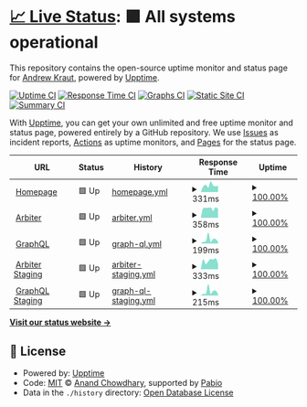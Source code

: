 # [📈 Live Status](https://opie4624.github.io/permiso-status): <!--live status--> **🟩 All systems operational**

This repository contains the open-source uptime monitor and status page for [Andrew Kraut](http://opie.at/), powered by [Upptime](https://github.com/upptime/upptime).

[![Uptime CI](https://github.com/opie4624/permiso-status/workflows/Uptime%20CI/badge.svg)](https://github.com/opie4624/permiso-status/actions?query=workflow%3A%22Uptime+CI%22)
[![Response Time CI](https://github.com/opie4624/permiso-status/workflows/Response%20Time%20CI/badge.svg)](https://github.com/opie4624/permiso-status/actions?query=workflow%3A%22Response+Time+CI%22)
[![Graphs CI](https://github.com/opie4624/permiso-status/workflows/Graphs%20CI/badge.svg)](https://github.com/opie4624/permiso-status/actions?query=workflow%3A%22Graphs+CI%22)
[![Static Site CI](https://github.com/opie4624/permiso-status/workflows/Static%20Site%20CI/badge.svg)](https://github.com/opie4624/permiso-status/actions?query=workflow%3A%22Static+Site+CI%22)
[![Summary CI](https://github.com/opie4624/permiso-status/workflows/Summary%20CI/badge.svg)](https://github.com/opie4624/permiso-status/actions?query=workflow%3A%22Summary+CI%22)

With [Upptime](https://upptime.js.org), you can get your own unlimited and free uptime monitor and status page, powered entirely by a GitHub repository. We use [Issues](https://github.com/opie4624/permiso-status/issues) as incident reports, [Actions](https://github.com/opie4624/permiso-status/actions) as uptime monitors, and [Pages](https://opie4624.github.io/permiso-status) for the status page.

<!--start: status pages-->
<!-- This summary is generated by Upptime (https://github.com/upptime/upptime) -->
<!-- Do not edit this manually, your changes will be overwritten -->
<!-- prettier-ignore -->
| URL | Status | History | Response Time | Uptime |
| --- | ------ | ------- | ------------- | ------ |
| <img alt="" src="https://icons.duckduckgo.com/ip3/permiso.io.ico" height="13"> [Homepage](https://permiso.io) | 🟩 Up | [homepage.yml](https://github.com/opie4624/permiso-status/commits/HEAD/history/homepage.yml) | <details><summary><img alt="Response time graph" src="./graphs/homepage/response-time-week.png" height="20"> 331ms</summary><br><a href="https://opie4624.github.io/permiso-status/history/homepage"><img alt="Response time 263" src="https://img.shields.io/endpoint?url=https%3A%2F%2Fraw.githubusercontent.com%2Fopie4624%2Fpermiso-status%2FHEAD%2Fapi%2Fhomepage%2Fresponse-time.json"></a><br><a href="https://opie4624.github.io/permiso-status/history/homepage"><img alt="24-hour response time 202" src="https://img.shields.io/endpoint?url=https%3A%2F%2Fraw.githubusercontent.com%2Fopie4624%2Fpermiso-status%2FHEAD%2Fapi%2Fhomepage%2Fresponse-time-day.json"></a><br><a href="https://opie4624.github.io/permiso-status/history/homepage"><img alt="7-day response time 331" src="https://img.shields.io/endpoint?url=https%3A%2F%2Fraw.githubusercontent.com%2Fopie4624%2Fpermiso-status%2FHEAD%2Fapi%2Fhomepage%2Fresponse-time-week.json"></a><br><a href="https://opie4624.github.io/permiso-status/history/homepage"><img alt="30-day response time 264" src="https://img.shields.io/endpoint?url=https%3A%2F%2Fraw.githubusercontent.com%2Fopie4624%2Fpermiso-status%2FHEAD%2Fapi%2Fhomepage%2Fresponse-time-month.json"></a><br><a href="https://opie4624.github.io/permiso-status/history/homepage"><img alt="1-year response time 263" src="https://img.shields.io/endpoint?url=https%3A%2F%2Fraw.githubusercontent.com%2Fopie4624%2Fpermiso-status%2FHEAD%2Fapi%2Fhomepage%2Fresponse-time-year.json"></a></details> | <details><summary><a href="https://opie4624.github.io/permiso-status/history/homepage">100.00%</a></summary><a href="https://opie4624.github.io/permiso-status/history/homepage"><img alt="All-time uptime 100.00%" src="https://img.shields.io/endpoint?url=https%3A%2F%2Fraw.githubusercontent.com%2Fopie4624%2Fpermiso-status%2FHEAD%2Fapi%2Fhomepage%2Fuptime.json"></a><br><a href="https://opie4624.github.io/permiso-status/history/homepage"><img alt="24-hour uptime 100.00%" src="https://img.shields.io/endpoint?url=https%3A%2F%2Fraw.githubusercontent.com%2Fopie4624%2Fpermiso-status%2FHEAD%2Fapi%2Fhomepage%2Fuptime-day.json"></a><br><a href="https://opie4624.github.io/permiso-status/history/homepage"><img alt="7-day uptime 100.00%" src="https://img.shields.io/endpoint?url=https%3A%2F%2Fraw.githubusercontent.com%2Fopie4624%2Fpermiso-status%2FHEAD%2Fapi%2Fhomepage%2Fuptime-week.json"></a><br><a href="https://opie4624.github.io/permiso-status/history/homepage"><img alt="30-day uptime 100.00%" src="https://img.shields.io/endpoint?url=https%3A%2F%2Fraw.githubusercontent.com%2Fopie4624%2Fpermiso-status%2FHEAD%2Fapi%2Fhomepage%2Fuptime-month.json"></a><br><a href="https://opie4624.github.io/permiso-status/history/homepage"><img alt="1-year uptime 100.00%" src="https://img.shields.io/endpoint?url=https%3A%2F%2Fraw.githubusercontent.com%2Fopie4624%2Fpermiso-status%2FHEAD%2Fapi%2Fhomepage%2Fuptime-year.json"></a></details>
| <img alt="" src="https://icons.duckduckgo.com/ip3/arbiter.permiso.io.ico" height="13"> [Arbiter](https://arbiter.permiso.io) | 🟩 Up | [arbiter.yml](https://github.com/opie4624/permiso-status/commits/HEAD/history/arbiter.yml) | <details><summary><img alt="Response time graph" src="./graphs/arbiter/response-time-week.png" height="20"> 358ms</summary><br><a href="https://opie4624.github.io/permiso-status/history/arbiter"><img alt="Response time 345" src="https://img.shields.io/endpoint?url=https%3A%2F%2Fraw.githubusercontent.com%2Fopie4624%2Fpermiso-status%2FHEAD%2Fapi%2Farbiter%2Fresponse-time.json"></a><br><a href="https://opie4624.github.io/permiso-status/history/arbiter"><img alt="24-hour response time 319" src="https://img.shields.io/endpoint?url=https%3A%2F%2Fraw.githubusercontent.com%2Fopie4624%2Fpermiso-status%2FHEAD%2Fapi%2Farbiter%2Fresponse-time-day.json"></a><br><a href="https://opie4624.github.io/permiso-status/history/arbiter"><img alt="7-day response time 358" src="https://img.shields.io/endpoint?url=https%3A%2F%2Fraw.githubusercontent.com%2Fopie4624%2Fpermiso-status%2FHEAD%2Fapi%2Farbiter%2Fresponse-time-week.json"></a><br><a href="https://opie4624.github.io/permiso-status/history/arbiter"><img alt="30-day response time 362" src="https://img.shields.io/endpoint?url=https%3A%2F%2Fraw.githubusercontent.com%2Fopie4624%2Fpermiso-status%2FHEAD%2Fapi%2Farbiter%2Fresponse-time-month.json"></a><br><a href="https://opie4624.github.io/permiso-status/history/arbiter"><img alt="1-year response time 345" src="https://img.shields.io/endpoint?url=https%3A%2F%2Fraw.githubusercontent.com%2Fopie4624%2Fpermiso-status%2FHEAD%2Fapi%2Farbiter%2Fresponse-time-year.json"></a></details> | <details><summary><a href="https://opie4624.github.io/permiso-status/history/arbiter">100.00%</a></summary><a href="https://opie4624.github.io/permiso-status/history/arbiter"><img alt="All-time uptime 100.00%" src="https://img.shields.io/endpoint?url=https%3A%2F%2Fraw.githubusercontent.com%2Fopie4624%2Fpermiso-status%2FHEAD%2Fapi%2Farbiter%2Fuptime.json"></a><br><a href="https://opie4624.github.io/permiso-status/history/arbiter"><img alt="24-hour uptime 100.00%" src="https://img.shields.io/endpoint?url=https%3A%2F%2Fraw.githubusercontent.com%2Fopie4624%2Fpermiso-status%2FHEAD%2Fapi%2Farbiter%2Fuptime-day.json"></a><br><a href="https://opie4624.github.io/permiso-status/history/arbiter"><img alt="7-day uptime 100.00%" src="https://img.shields.io/endpoint?url=https%3A%2F%2Fraw.githubusercontent.com%2Fopie4624%2Fpermiso-status%2FHEAD%2Fapi%2Farbiter%2Fuptime-week.json"></a><br><a href="https://opie4624.github.io/permiso-status/history/arbiter"><img alt="30-day uptime 100.00%" src="https://img.shields.io/endpoint?url=https%3A%2F%2Fraw.githubusercontent.com%2Fopie4624%2Fpermiso-status%2FHEAD%2Fapi%2Farbiter%2Fuptime-month.json"></a><br><a href="https://opie4624.github.io/permiso-status/history/arbiter"><img alt="1-year uptime 100.00%" src="https://img.shields.io/endpoint?url=https%3A%2F%2Fraw.githubusercontent.com%2Fopie4624%2Fpermiso-status%2FHEAD%2Fapi%2Farbiter%2Fuptime-year.json"></a></details>
| <img alt="" src="https://icons.duckduckgo.com/ip3/arbiter.permiso.io.ico" height="13"> [GraphQL](https://arbiter.permiso.io/api/dev/graphql) | 🟩 Up | [graph-ql.yml](https://github.com/opie4624/permiso-status/commits/HEAD/history/graph-ql.yml) | <details><summary><img alt="Response time graph" src="./graphs/graph-ql/response-time-week.png" height="20"> 199ms</summary><br><a href="https://opie4624.github.io/permiso-status/history/graph-ql"><img alt="Response time 186" src="https://img.shields.io/endpoint?url=https%3A%2F%2Fraw.githubusercontent.com%2Fopie4624%2Fpermiso-status%2FHEAD%2Fapi%2Fgraph-ql%2Fresponse-time.json"></a><br><a href="https://opie4624.github.io/permiso-status/history/graph-ql"><img alt="24-hour response time 433" src="https://img.shields.io/endpoint?url=https%3A%2F%2Fraw.githubusercontent.com%2Fopie4624%2Fpermiso-status%2FHEAD%2Fapi%2Fgraph-ql%2Fresponse-time-day.json"></a><br><a href="https://opie4624.github.io/permiso-status/history/graph-ql"><img alt="7-day response time 199" src="https://img.shields.io/endpoint?url=https%3A%2F%2Fraw.githubusercontent.com%2Fopie4624%2Fpermiso-status%2FHEAD%2Fapi%2Fgraph-ql%2Fresponse-time-week.json"></a><br><a href="https://opie4624.github.io/permiso-status/history/graph-ql"><img alt="30-day response time 167" src="https://img.shields.io/endpoint?url=https%3A%2F%2Fraw.githubusercontent.com%2Fopie4624%2Fpermiso-status%2FHEAD%2Fapi%2Fgraph-ql%2Fresponse-time-month.json"></a><br><a href="https://opie4624.github.io/permiso-status/history/graph-ql"><img alt="1-year response time 186" src="https://img.shields.io/endpoint?url=https%3A%2F%2Fraw.githubusercontent.com%2Fopie4624%2Fpermiso-status%2FHEAD%2Fapi%2Fgraph-ql%2Fresponse-time-year.json"></a></details> | <details><summary><a href="https://opie4624.github.io/permiso-status/history/graph-ql">100.00%</a></summary><a href="https://opie4624.github.io/permiso-status/history/graph-ql"><img alt="All-time uptime 100.00%" src="https://img.shields.io/endpoint?url=https%3A%2F%2Fraw.githubusercontent.com%2Fopie4624%2Fpermiso-status%2FHEAD%2Fapi%2Fgraph-ql%2Fuptime.json"></a><br><a href="https://opie4624.github.io/permiso-status/history/graph-ql"><img alt="24-hour uptime 100.00%" src="https://img.shields.io/endpoint?url=https%3A%2F%2Fraw.githubusercontent.com%2Fopie4624%2Fpermiso-status%2FHEAD%2Fapi%2Fgraph-ql%2Fuptime-day.json"></a><br><a href="https://opie4624.github.io/permiso-status/history/graph-ql"><img alt="7-day uptime 100.00%" src="https://img.shields.io/endpoint?url=https%3A%2F%2Fraw.githubusercontent.com%2Fopie4624%2Fpermiso-status%2FHEAD%2Fapi%2Fgraph-ql%2Fuptime-week.json"></a><br><a href="https://opie4624.github.io/permiso-status/history/graph-ql"><img alt="30-day uptime 100.00%" src="https://img.shields.io/endpoint?url=https%3A%2F%2Fraw.githubusercontent.com%2Fopie4624%2Fpermiso-status%2FHEAD%2Fapi%2Fgraph-ql%2Fuptime-month.json"></a><br><a href="https://opie4624.github.io/permiso-status/history/graph-ql"><img alt="1-year uptime 100.00%" src="https://img.shields.io/endpoint?url=https%3A%2F%2Fraw.githubusercontent.com%2Fopie4624%2Fpermiso-status%2FHEAD%2Fapi%2Fgraph-ql%2Fuptime-year.json"></a></details>
| <img alt="" src="https://icons.duckduckgo.com/ip3/staging-arbiter.permiso.io.ico" height="13"> [Arbiter Staging](https://staging-arbiter.permiso.io) | 🟩 Up | [arbiter-staging.yml](https://github.com/opie4624/permiso-status/commits/HEAD/history/arbiter-staging.yml) | <details><summary><img alt="Response time graph" src="./graphs/arbiter-staging/response-time-week.png" height="20"> 333ms</summary><br><a href="https://opie4624.github.io/permiso-status/history/arbiter-staging"><img alt="Response time 341" src="https://img.shields.io/endpoint?url=https%3A%2F%2Fraw.githubusercontent.com%2Fopie4624%2Fpermiso-status%2FHEAD%2Fapi%2Farbiter-staging%2Fresponse-time.json"></a><br><a href="https://opie4624.github.io/permiso-status/history/arbiter-staging"><img alt="24-hour response time 434" src="https://img.shields.io/endpoint?url=https%3A%2F%2Fraw.githubusercontent.com%2Fopie4624%2Fpermiso-status%2FHEAD%2Fapi%2Farbiter-staging%2Fresponse-time-day.json"></a><br><a href="https://opie4624.github.io/permiso-status/history/arbiter-staging"><img alt="7-day response time 333" src="https://img.shields.io/endpoint?url=https%3A%2F%2Fraw.githubusercontent.com%2Fopie4624%2Fpermiso-status%2FHEAD%2Fapi%2Farbiter-staging%2Fresponse-time-week.json"></a><br><a href="https://opie4624.github.io/permiso-status/history/arbiter-staging"><img alt="30-day response time 337" src="https://img.shields.io/endpoint?url=https%3A%2F%2Fraw.githubusercontent.com%2Fopie4624%2Fpermiso-status%2FHEAD%2Fapi%2Farbiter-staging%2Fresponse-time-month.json"></a><br><a href="https://opie4624.github.io/permiso-status/history/arbiter-staging"><img alt="1-year response time 341" src="https://img.shields.io/endpoint?url=https%3A%2F%2Fraw.githubusercontent.com%2Fopie4624%2Fpermiso-status%2FHEAD%2Fapi%2Farbiter-staging%2Fresponse-time-year.json"></a></details> | <details><summary><a href="https://opie4624.github.io/permiso-status/history/arbiter-staging">100.00%</a></summary><a href="https://opie4624.github.io/permiso-status/history/arbiter-staging"><img alt="All-time uptime 100.00%" src="https://img.shields.io/endpoint?url=https%3A%2F%2Fraw.githubusercontent.com%2Fopie4624%2Fpermiso-status%2FHEAD%2Fapi%2Farbiter-staging%2Fuptime.json"></a><br><a href="https://opie4624.github.io/permiso-status/history/arbiter-staging"><img alt="24-hour uptime 100.00%" src="https://img.shields.io/endpoint?url=https%3A%2F%2Fraw.githubusercontent.com%2Fopie4624%2Fpermiso-status%2FHEAD%2Fapi%2Farbiter-staging%2Fuptime-day.json"></a><br><a href="https://opie4624.github.io/permiso-status/history/arbiter-staging"><img alt="7-day uptime 100.00%" src="https://img.shields.io/endpoint?url=https%3A%2F%2Fraw.githubusercontent.com%2Fopie4624%2Fpermiso-status%2FHEAD%2Fapi%2Farbiter-staging%2Fuptime-week.json"></a><br><a href="https://opie4624.github.io/permiso-status/history/arbiter-staging"><img alt="30-day uptime 100.00%" src="https://img.shields.io/endpoint?url=https%3A%2F%2Fraw.githubusercontent.com%2Fopie4624%2Fpermiso-status%2FHEAD%2Fapi%2Farbiter-staging%2Fuptime-month.json"></a><br><a href="https://opie4624.github.io/permiso-status/history/arbiter-staging"><img alt="1-year uptime 100.00%" src="https://img.shields.io/endpoint?url=https%3A%2F%2Fraw.githubusercontent.com%2Fopie4624%2Fpermiso-status%2FHEAD%2Fapi%2Farbiter-staging%2Fuptime-year.json"></a></details>
| <img alt="" src="https://icons.duckduckgo.com/ip3/staging-arbiter.permiso.io.ico" height="13"> [GraphQL Staging](https://staging-arbiter.permiso.io/api/dev/graphql) | 🟩 Up | [graph-ql-staging.yml](https://github.com/opie4624/permiso-status/commits/HEAD/history/graph-ql-staging.yml) | <details><summary><img alt="Response time graph" src="./graphs/graph-ql-staging/response-time-week.png" height="20"> 215ms</summary><br><a href="https://opie4624.github.io/permiso-status/history/graph-ql-staging"><img alt="Response time 209" src="https://img.shields.io/endpoint?url=https%3A%2F%2Fraw.githubusercontent.com%2Fopie4624%2Fpermiso-status%2FHEAD%2Fapi%2Fgraph-ql-staging%2Fresponse-time.json"></a><br><a href="https://opie4624.github.io/permiso-status/history/graph-ql-staging"><img alt="24-hour response time 545" src="https://img.shields.io/endpoint?url=https%3A%2F%2Fraw.githubusercontent.com%2Fopie4624%2Fpermiso-status%2FHEAD%2Fapi%2Fgraph-ql-staging%2Fresponse-time-day.json"></a><br><a href="https://opie4624.github.io/permiso-status/history/graph-ql-staging"><img alt="7-day response time 215" src="https://img.shields.io/endpoint?url=https%3A%2F%2Fraw.githubusercontent.com%2Fopie4624%2Fpermiso-status%2FHEAD%2Fapi%2Fgraph-ql-staging%2Fresponse-time-week.json"></a><br><a href="https://opie4624.github.io/permiso-status/history/graph-ql-staging"><img alt="30-day response time 190" src="https://img.shields.io/endpoint?url=https%3A%2F%2Fraw.githubusercontent.com%2Fopie4624%2Fpermiso-status%2FHEAD%2Fapi%2Fgraph-ql-staging%2Fresponse-time-month.json"></a><br><a href="https://opie4624.github.io/permiso-status/history/graph-ql-staging"><img alt="1-year response time 209" src="https://img.shields.io/endpoint?url=https%3A%2F%2Fraw.githubusercontent.com%2Fopie4624%2Fpermiso-status%2FHEAD%2Fapi%2Fgraph-ql-staging%2Fresponse-time-year.json"></a></details> | <details><summary><a href="https://opie4624.github.io/permiso-status/history/graph-ql-staging">100.00%</a></summary><a href="https://opie4624.github.io/permiso-status/history/graph-ql-staging"><img alt="All-time uptime 100.00%" src="https://img.shields.io/endpoint?url=https%3A%2F%2Fraw.githubusercontent.com%2Fopie4624%2Fpermiso-status%2FHEAD%2Fapi%2Fgraph-ql-staging%2Fuptime.json"></a><br><a href="https://opie4624.github.io/permiso-status/history/graph-ql-staging"><img alt="24-hour uptime 100.00%" src="https://img.shields.io/endpoint?url=https%3A%2F%2Fraw.githubusercontent.com%2Fopie4624%2Fpermiso-status%2FHEAD%2Fapi%2Fgraph-ql-staging%2Fuptime-day.json"></a><br><a href="https://opie4624.github.io/permiso-status/history/graph-ql-staging"><img alt="7-day uptime 100.00%" src="https://img.shields.io/endpoint?url=https%3A%2F%2Fraw.githubusercontent.com%2Fopie4624%2Fpermiso-status%2FHEAD%2Fapi%2Fgraph-ql-staging%2Fuptime-week.json"></a><br><a href="https://opie4624.github.io/permiso-status/history/graph-ql-staging"><img alt="30-day uptime 100.00%" src="https://img.shields.io/endpoint?url=https%3A%2F%2Fraw.githubusercontent.com%2Fopie4624%2Fpermiso-status%2FHEAD%2Fapi%2Fgraph-ql-staging%2Fuptime-month.json"></a><br><a href="https://opie4624.github.io/permiso-status/history/graph-ql-staging"><img alt="1-year uptime 100.00%" src="https://img.shields.io/endpoint?url=https%3A%2F%2Fraw.githubusercontent.com%2Fopie4624%2Fpermiso-status%2FHEAD%2Fapi%2Fgraph-ql-staging%2Fuptime-year.json"></a></details>

<!--end: status pages-->

[**Visit our status website →**](https://opie4624.github.io/permiso-status)

## 📄 License

- Powered by: [Upptime](https://github.com/upptime/upptime)
- Code: [MIT](./LICENSE) © [Anand Chowdhary](https://anandchowdhary.com), supported by [Pabio](https://pabio.com)
- Data in the `./history` directory: [Open Database License](https://opendatacommons.org/licenses/odbl/1-0/)
